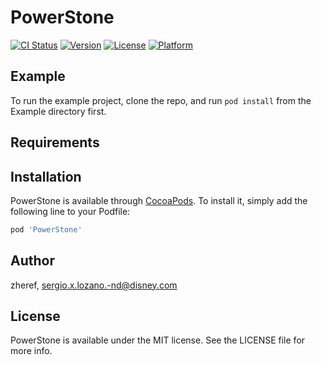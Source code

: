 # PowerStone

[![CI Status](https://img.shields.io/travis/zheref/PowerStone.svg?style=flat)](https://travis-ci.org/zheref/PowerStone)
[![Version](https://img.shields.io/cocoapods/v/PowerStone.svg?style=flat)](https://cocoapods.org/pods/PowerStone)
[![License](https://img.shields.io/cocoapods/l/PowerStone.svg?style=flat)](https://cocoapods.org/pods/PowerStone)
[![Platform](https://img.shields.io/cocoapods/p/PowerStone.svg?style=flat)](https://cocoapods.org/pods/PowerStone)

## Example

To run the example project, clone the repo, and run `pod install` from the Example directory first.

## Requirements

## Installation

PowerStone is available through [CocoaPods](https://cocoapods.org). To install
it, simply add the following line to your Podfile:

```ruby
pod 'PowerStone'
```

## Author

zheref, sergio.x.lozano.-nd@disney.com

## License

PowerStone is available under the MIT license. See the LICENSE file for more info.
